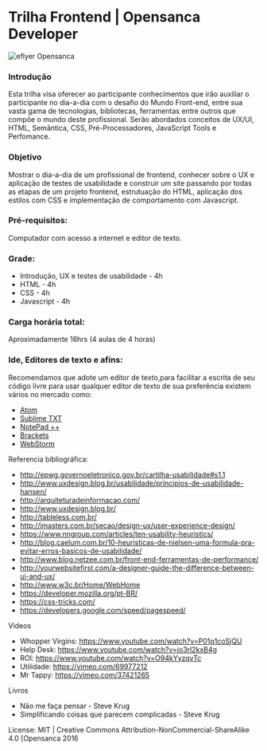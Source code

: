 # Trilha Frontend | Opensanca Developer

![eflyer Opensanca](http://photos4.meetupstatic.com/photos/event/a/e/d/d/600_454304765.jpeg)

### Introdução
Esta trilha visa oferecer ao participante conhecimentos que irão auxiliar o participante no dia-a-dia com o desafio do Mundo Front-end, entre sua vasta gama de tecnologias, bibliotecas, ferramentas entre outros que compõe o mundo deste profissional. 
Serão abordados conceitos de UX/UI, HTML, Semântica, CSS, Pré-Processadores, JavaScript Tools e Perfomance. 

### Objetivo
Mostrar o dia-a-dia de um profissional de frontend, conhecer sobre o UX e aplicação de testes de usabilidade e construir um site passando por todas as etapas de um projeto frontend, estrutuação do HTML, aplicação dos estilos com CSS e implementação de comportamento com Javascript.

### Pré-requisitos:
Computador com acesso a internet e editor de texto.

### Grade:
- Introdução, UX e testes de usabilidade - 4h
- HTML - 4h
- CSS - 4h
- Javascript - 4h

### Carga horária total:
Aproximadamente 16hrs (4 aulas de 4 horas)

### Ide, Editores de texto e afins:
Recomendamos que adote um editor de texto,para facilitar a escrita de seu código livre para usar qualquer editor de texto de sua preferência existem vários no mercado como:
- [Atom](https://atom.io/)
- [Sublime TXT](https://www.sublimetext.com/3)
- [NotePad ++](https://notepad-plus-plus.org/)
- [Brackets](http://brackets.io/)
- [WebStorm](https://www.jetbrains.com/webstorm/)

Referencia bibliográfica:
- http://epwg.governoeletronico.gov.br/cartilha-usabilidade#s1.1
- http://www.uxdesign.blog.br/usabilidade/principios-de-usabilidade-hansen/
- http://arquiteturadeinformacao.com/
- http://www.uxdesign.blog.br/
- http://tableless.com.br/
- http://imasters.com.br/secao/design-ux/user-experience-design/
- https://www.nngroup.com/articles/ten-usability-heuristics/
- http://blog.caelum.com.br/10-heuristicas-de-nielsen-uma-formula-pra-evitar-erros-basicos-de-usabilidade/
- http://www.blog.netzee.com.br/front-end-ferramentas-de-performance/
- http://yourwebsitefirst.com/a-designer-guide-the-difference-between-ui-and-ux/
- http://www.w3c.br/Home/WebHome
- https://developer.mozilla.org/pt-BR/
- https://css-tricks.com/
- https://developers.google.com/speed/pagespeed/

Videos
- Whopper Virgins: https://www.youtube.com/watch?v=P01q1coSjQU
- Help Desk: https://www.youtube.com/watch?v=jo3rl2kxB4g
- ROI: https://www.youtube.com/watch?v=O94kYyzqvTc
- Utilidade: https://vimeo.com/69977212
- Mr Tappy: https://vimeo.com/37421265

Livros
- Não me faça pensar - Steve Krug
- Simplificando coisas que parecem complicadas - Steve Krug

License:
MIT | Creative Commons Attribution-NonCommercial-ShareAlike 4.0 [Opensanca 2016
